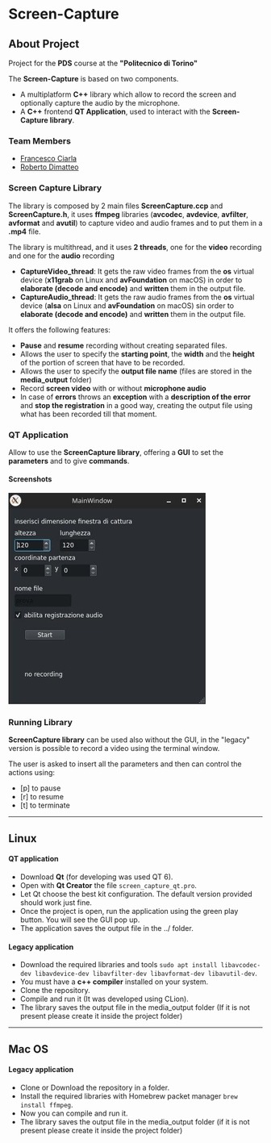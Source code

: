 # Screen-Capture

## About Project

Project for the **PDS** course at the **"Politecnico di Torino"**

The **Screen-Capture** is based on two components.

- A multiplatform **C++** library which allow to record the screen and optionally capture the audio by the microphone.
- A **C++** frontend **QT Application**, used to interact with the **Screen-Capture library**.

### Team Members

- [Francesco Ciarla](https://github.com/kecco98)
- [Roberto Dimatteo](https://github.com/qwertyroby)

### Screen Capture Library

The library is composed by 2 main files **ScreenCapture.ccp** and **ScreenCapture.h**,
it uses **ffmpeg** libraries (**avcodec**, **avdevice**, **avfilter**, **avformat** and **avutil**) to capture video and audio frames and to put them in a **.mp4** file.

The library is multithread, and it uses **2 threads**, one for the **video** recording and one for the **audio** recording

- **CaptureVideo_thread**: It gets the raw video frames from the **os** virtual device (**x11grab** on Linux and  **avFoundation** on macOS) in order to **elaborate (decode and encode)** and **written** them in the output file.
- **CaptureAudio_thread**: It gets the raw audio frames from the **os** virtual device (**alsa** on Linux and  **avFoundation** on macOS) sin order to **elaborate (decode and encode)** and **written** them in the output file.

It offers the following features:

- **Pause** and **resume** recording without creating separated files.
- Allows the user to specify the **starting point**, the **width** and the **height** of the portion of screen that have to be recorded.
- Allows the user to specify the **output file name** (files are stored in the **media_output** folder)
- Record **screen video** with or without **microphone audio**
- In case of **errors** throws an **exception** with a **description of the error** and **stop the registration** in a good way, creating the output file using what has been recorded till that moment.

### QT Application

Allow to use the **ScreenCapture library**, offering a **GUI** to set the **parameters** and to give **commands**.

#### Screenshots

![Main window](./img/GUI.jpg)

### Running Library
**ScreenCapture library** can be used also without the GUI,
in the "legacy" version is possible to record a video using the terminal window.

The user is asked to insert all the parameters and then can control the actions using:
- [p] to pause
- [r] to resume
- [t] to terminate

---

## Linux

#### QT application

- Download **Qt** (for developing was used QT 6).
- Open with **Qt Creator** the file `screen_capture_qt.pro`.
- Let Qt choose the best kit configuration. The default version provided should work just fine.
- Once the project is open, run the application using the green play button. You will see the GUI pop up.
- The application saves the output file in the ../ folder.


#### Legacy application

- Download the required libraries and tools `sudo apt install libavcodec-dev libavdevice-dev libavfilter-dev libavformat-dev libavutil-dev`.
- You must have a **c++ compiler** installed on your system.
- Clone the repository.
- Compile and run it (It was developed using CLion).
- The library saves the output file in the media_output folder (If it is not present please create it inside the project folder)

---

## Mac OS

#### Legacy application

- Clone or Download the repository in a folder.
- Install the required libraries with Homebrew packet manager `brew install ffmpeg`.
- Now you can compile and run it.
- The library saves the output file in the media_output folder (if it is not present please create it inside the project folder)